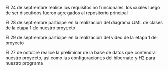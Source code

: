 El 24 de septiembre realice los requisitos no funcionales, los cuales luego de ser discutidos fueron agregados al repositorio principal

El 28 de septiembre participe en la realización del diagrama UML de clases de la etapa 1 de nuestro proyecto 

El 29 de septiembre participe en la realización del video de la etapa 1 del proyecto

El 27 de octubre realice la preliminar de la base de datos que contendra nuestro proyecto, asi como las configuraciones del hibernate y H2 para nuestro programa 

